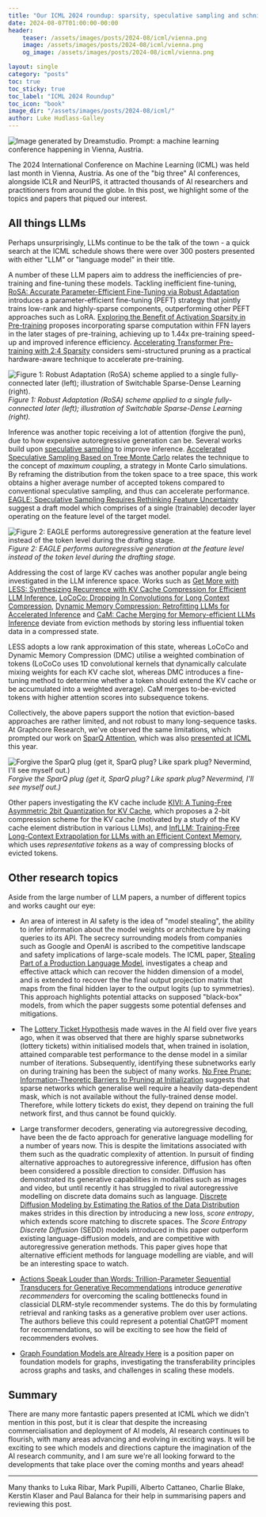 ```yaml
---
title: "Our ICML 2024 roundup: sparsity, speculative sampling and schnitzel"
date: 2024-08-07T01:00:00-00:00
header:
    teaser: /assets/images/posts/2024-08/icml/vienna.png
    image: /assets/images/posts/2024-08/icml/vienna.png
    og_image: /assets/images/posts/2024-08/icml/vienna.png

layout: single
category: "posts"
toc: true
toc_sticky: true
toc_label: "ICML 2024 Roundup"
toc_icon: "book"
image_dir: "/assets/images/posts/2024-08/icml/"
author: Luke Hudlass-Galley
---
```


<img src="{{ page.image_dir | append: 'vienna.png' | relative_url }}" alt="Image generated by Dreamstudio. Prompt: a machine learning conference happening in Vienna, Austria."/>

The 2024 International Conference on Machine Learning (ICML) was held last month in Vienna, Austria. As one of the "big three" AI conferences, alongside ICLR and NeurIPS, it attracted thousands of AI researchers and practitioners from around the globe. In this post, we highlight some of the topics and papers that piqued our interest.

## All things LLMs

Perhaps unsurprisingly, LLMs continue to be the talk of the town - a quick search at the ICML schedule shows there were over 300 posters presented with either "LLM" or "language model" in their title.

A number of these LLM papers aim to address the inefficiencies of pre-training and fine-tuning these models. Tackling inefficient fine-tuning, [RoSA: Accurate Parameter-Efficient Fine-Tuning via Robust Adaptation](https://icml.cc/virtual/2024/poster/34527) introduces a parameter-efficient fine-tuning (PEFT) strategy that jointly trains low-rank and highly-sparse components, outperforming other PEFT approaches such as LoRA. [Exploring the Benefit of Activation Sparsity in Pre-training](https://icml.cc/virtual/2024/poster/34332) proposes incorporating sparse computation within FFN layers in the later stages of pre-training, achieving up to 1.44x pre-training speed-up and improved inference efficiency. [Accelerating Transformer Pre-training with 2:4 Sparsity](https://icml.cc/virtual/2024/poster/33254) considers semi-structured pruning as a practical hardware-aware technique to accelerate pre-training.

<img src="{{ page.image_dir | append: 'attention-training.png' | relative_url }}" alt="Figure 1: Robust Adaptation (RoSA) scheme applied to a single fully-connected later (left); illustration of Switchable Sparse-Dense Learning (right)."/>
<figcaption><i>Figure 1: Robust Adaptation (RoSA) scheme applied to a single fully-connected later (left); illustration of Switchable Sparse-Dense Learning (right).</i></figcaption>

Inference was another topic receiving a lot of attention (forgive the pun), due to how expensive autoregressive generation can be. Several works build upon [speculative sampling](https://arxiv.org/pdf/2302.01318) to improve inference. [Accelerated Speculative Sampling Based on Tree Monte Carlo](https://icml.cc/virtual/2024/poster/32890) relates the technique to the concept of _maximum coupling_, a strategy in Monte Carlo simulations. By reframing the distribution from the token space to a tree space, this work obtains a higher average number of accepted tokens compared to conventional speculative sampling, and thus can accelerate performance. [EAGLE: Speculative Sampling Requires Rethinking Feature Uncertainty](https://icml.cc/virtual/2024/poster/35153) suggest a draft model which comprises of a single (trainable) decoder layer operating on the feature level of the target model. 

<img class="constrained_img_small" src="{{ page.image_dir | append: 'eagle.png' | relative_url }}" alt="Figure 2: EAGLE performs autoregressive generation at the feature level instead of the token level during the drafting stage."/>
<figcaption><i>Figure 2: EAGLE performs autoregressive generation at the feature level instead of the token level during the drafting stage.</i></figcaption>

Addressing the cost of large KV caches was another popular angle being investigated in the LLM inference space. Works such as [Get More with LESS: Synthesizing Recurrence with KV Cache Compression for Efficient LLM Inference](https://icml.cc/virtual/2024/poster/32813), [LoCoCo: Dropping In Convolutions for Long Context Compression](https://icml.cc/virtual/2024/poster/34202), [Dynamic Memory Compression: Retrofitting LLMs for Accelerated Inference](https://icml.cc/virtual/2024/poster/32874) and [CaM: Cache Merging for Memory-efficient LLMs Inference](https://icml.cc/virtual/2024/poster/34310) deviate from eviction methods by storing less influential token data in a compressed state.

LESS adopts a low rank approximation of this state, whereas LoCoCo and Dynamic Memory Compression (DMC) utilise a weighted combination of tokens (LoCoCo uses 1D convolutional kernels that dynamically calculate mixing weights for each KV cache slot, whereas DMC introduces a fine-tuning method to determine whether a token should extend the KV cache or be accumulated into a weighted average). CaM merges to-be-evicted tokens with higher attention scores into subsequence tokens. 

Collectively, the above papers support the notion that eviction-based approaches are rather limited, and not robust to many long-sequence tasks. At Graphcore Research, we've observed the same limitations, which prompted our work on [SparQ Attention](https://arxiv.org/abs/2312.04985), which was also [presented at ICML](https://icml.cc/virtual/2024/poster/34162) this year.

<img src="{{ page.image_dir | append: 'sparq-poster.png' | relative_url }}" alt="Forgive the SparQ plug (get it, SparQ plug? Like spark plug? Nevermind, I'll see myself out.)"/>
<figcaption><i>Forgive the SparQ plug (get it, SparQ plug? Like spark plug? Nevermind, I'll see myself out.)</i></figcaption>

Other papers investigating the KV cache include [KIVI: A Tuning-Free Asymmetric 2bit Quantization for KV Cache](https://icml.cc/virtual/2024/poster/34318), which proposes a 2-bit compression scheme for the KV cache (motivated by a study of the KV cache element distribution in various LLMs), and [InfLLM: Training-Free Long-Context Extrapolation for LLMs with an Efficient Context Memory](https://openreview.net/forum?id=i5SEw4guQK), which uses _representative tokens_ as a way of compressing blocks of evicted tokens.

## Other research topics

Aside from the large number of LLM papers, a number of different topics and works caught our eye:

* An area of interest in AI safety is the idea of "model stealing", the ability to infer information about the model weights or architecture by making queries to its API. The secrecy surrounding models from companies such as Google and OpenAI is ascribed to the competitive landscape and safety implications of large-scale models. The ICML paper, [Stealing Part of a Production Language Model](https://icml.cc/virtual/2024/poster/33922), investigates a cheap and effective attack which can recover the hidden dimension of a model, and is extended to recover the the final output projection matrix that maps from the final hidden layer to the output logits (up to symmetries). This approach highlights potential attacks on supposed "black-box" models, from which the paper suggests some potential defenses and mitigations.

* The [Lottery Ticket Hypothesis](https://arxiv.org/abs/1803.03635) made waves in the AI field over five years ago, when it was observed that there are highly sparse subnetworks (lottery tickets) within initialised models that, when trained in isolation, attained comparable test performance to the dense model in a similar number of iterations. Subsequently, identifying these subnetworks early on during training has been the subject of many works. [No Free Prune: Information-Theoretic Barriers to Pruning at Initialization](https://icml.cc/virtual/2024/poster/33928) suggests that sparse networks which generalise well require a heavily data-dependent mask, which is not available without the fully-trained dense model. Therefore, while lottery tickets do exist, they depend on training the full network first, and thus cannot be found quickly.

* Large transformer decoders, generating via autoregressive decoding, have been the de facto approach for generative language modelling for a number of years now. This is despite the limitations associated with them such as the quadratic complexity of attention. In pursuit of finding alternative approaches to autoregressive inference, diffusion has often been considered a possible direction to consider. Diffusion has demonstrated its generative capabilities in modalities such as images and video, but until recently it has struggled to rival autoregressive modelling on discrete data domains such as language. [Discrete Diffusion Modeling by Estimating the Ratios of the Data Distribution](https://icml.cc/virtual/2024/poster/34686) makes strides in this direction by introducing a new loss, _score entropy_, which extends score matching to discrete spaces. The _Score Entropy Discrete Diffusion_ (SEDD) models introduced in this paper outperform existing language-diffusion models, and are competitive with autoregressive generation methods. This paper gives hope that alternative efficient methods for language modelling are viable, and will be an interesting space to watch.

* [Actions Speak Louder than Words: Trillion-Parameter Sequential Transducers for Generative Recommendations](https://icml.cc/virtual/2024/poster/32684) introduce _generative recommenders_ for overcoming the scaling bottlenecks found in classicial DLRM-style recommender systems. The do this by formulating retrieval and ranking tasks as a generative problem over user actions. The authors believe this could represent a potential ChatGPT moment for recommendations, so will be exciting to see how the field of recommenders evolves.

* [Graph Foundation Models are Already Here](https://icml.cc/virtual/2024/poster/34571) is a position paper on foundation models for graphs, investigating the transferability principles across graphs and tasks, and challenges in scaling these models.

## Summary

There are many more fantastic papers presented at ICML which we didn't mention in this post, but it is clear that despite the increasing commercialisation and deployment of AI models, AI research continues to flourish, with many areas advancing and evolving in exciting ways. It will be exciting to see which models and directions capture the imagination of the AI research community, and I am sure we're all looking forward to the developments that take place over the coming months and years ahead!

---

Many thanks to Luka Ribar, Mark Pupilli, Alberto Cattaneo, Charlie Blake, Kerstin Klaser and Paul Balanca for their help in summarising papers and reviewing this post.







